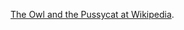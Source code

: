 [The Owl and the Pussycat at Wikipedia][1].

[1]: https://en.wikipedia.org/wiki/The_Owl_and_the_Pussy-Cat